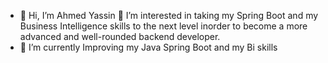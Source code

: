 - 👋 Hi, I’m Ahmed Yassin
👀 I’m interested in taking my Spring Boot and my Business Intelligence   skills to the next level 
 inorder to become a more advanced and well-rounded backend developer.
- 🌱 I’m currently Improving my Java Spring Boot and my Bi skills  

<!---
ahmedyassin12/ahmedyassin12 is a ✨ special ✨ repository because its `README.md` (this file) appears on your GitHub profile.
You can click the Preview link to take a look at your changes.
--->
